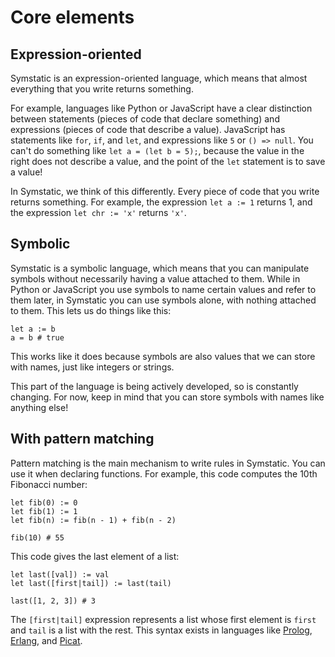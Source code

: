 # Core elements

## Expression-oriented

Symstatic is an expression-oriented language, which means that almost everything that you write returns something.

For example, languages like Python or JavaScript have a clear distinction between statements (pieces of code that declare something) and expressions (pieces of code that describe a value). JavaScript has statements like `for`, `if`, and `let`, and expressions like `5` or `() => null`. You can't do something like `let a = (let b = 5);`, because the value in the right does not describe a value, and the point of the `let` statement is to save a value!

In Symstatic, we think of this differently. Every piece of code that you write returns something. For example, the expression `let a := 1` returns 1, and the expression `let chr := 'x'` returns `'x'`.

## Symbolic

Symstatic is a symbolic language, which means that you can manipulate symbols without necessarily having a value attached to them. While in Python or JavaScript you use symbols to name certain values and refer to them later, in Symstatic you can use symbols alone, with nothing attached to them. This lets us do things like this:

```
let a := b
a = b # true
```

This works like it does because symbols are also values that we can store with names, just like integers or strings.

This part of the language is being actively developed, so is constantly changing. For now, keep in mind that you can store symbols with names like anything else!

## With pattern matching

Pattern matching is the main mechanism to write rules in Symstatic. You can use it when declaring functions. For example, this code computes the 10th Fibonacci number:

```
let fib(0) := 0
let fib(1) := 1
let fib(n) := fib(n - 1) + fib(n - 2)

fib(10) # 55
```

This code gives the last element of a list:

```
let last([val]) := val
let last([first|tail]) := last(tail)

last([1, 2, 3]) # 3
```

The `[first|tail]` expression represents a list whose first element is `first` and `tail` is a list with the rest. This syntax exists in languages like [Prolog](https://en.wikipedia.org/wiki/Prolog), [Erlang](https://en.wikipedia.org/wiki/Erlang_(programming_language)), and [Picat](https://picat-lang.org/).
